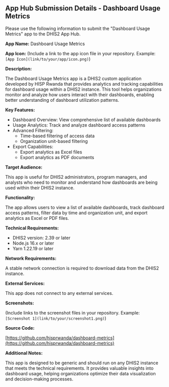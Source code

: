 ## App Hub Submission Details - Dashboard Usage Metrics

Please use the following information to submit the "Dashboard Usage Metrics" app to the DHIS2 App Hub.

**App Name:** Dashboard Usage Metrics

**App Icon:** (Include a link to the app icon file in your repository. Example: `[App Icon](link/to/your/app/icon.png)`)

**Description:**

The Dashboard Usage Metrics app is a DHIS2 custom application developed by HISP Rwanda that provides analytics and tracking capabilities for dashboard usage within a DHIS2 instance. This tool helps organizations monitor and analyze how users interact with their dashboards, enabling better understanding of dashboard utilization patterns.

**Key Features:**

- Dashboard Overview: View comprehensive list of available dashboards
- Usage Analytics: Track and analyze dashboard access patterns
- Advanced Filtering:
  - Time-based filtering of access data
  - Organization unit-based filtering
- Export Capabilities:
  - Export analytics as Excel files
  - Export analytics as PDF documents

**Target Audience:**

This app is useful for DHIS2 administrators, program managers, and analysts who need to monitor and understand how dashboards are being used within their DHIS2 instance.

**Functionality:**

The app allows users to view a list of available dashboards, track dashboard access patterns, filter data by time and organization unit, and export analytics as Excel or PDF files.

**Technical Requirements:**

- DHIS2 version: 2.39 or later
- Node.js 16.x or later
- Yarn 1.22.19 or later

**Network Requirements:**

A stable network connection is required to download data from the DHIS2 instance.

**External Services:**

This app does not connect to any external services.

**Screenshots:**

(Include links to the screenshot files in your repository. Example: `[Screenshot 1](link/to/your/screenshot1.png)`)

**Source Code:**

[https://github.com/hisprwanda/dashboard-metrics](https://github.com/hisprwanda/dashboard-metrics)

**Additional Notes:**

This app is designed to be generic and should run on any DHIS2 instance that meets the technical requirements. It provides valuable insights into dashboard usage, helping organizations optimize their data visualization and decision-making processes.
